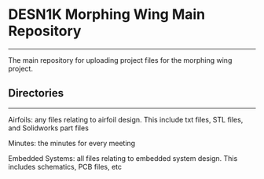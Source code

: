 # DESN1K Morphing Wing Main Repository
---
The main repository for uploading project files for the morphing wing project.

## Directories
---
Airfoils: any files relating to airfoil design. This include txt files, STL files, and Solidworks part files

Minutes: the minutes for every meeting

Embedded Systems: all files relating to embedded system design. This includes schematics, PCB files, etc

